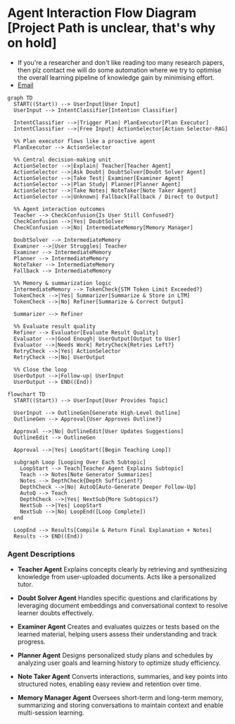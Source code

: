 # Agent Interaction Flow Diagram [Project Path is unclear, that's why on hold]
- If you're a researcher and don't like reading too many research papers, then plz contact me will do some automation where we try to optimise the overall learning pipeline of knowledge gain by minimising effort.
- [Email](mailto:officialritwik098@gmail.com)

```mermaid
graph TD
  START((Start)) --> UserInput[User Input]
  UserInput --> IntentClassifier[Intention Classifier]

  IntentClassifier -->|Trigger Plan| PlanExecutor[Plan Executor]
  IntentClassifier -->|Free Input| ActionSelector[Action Selector-RAG]

  %% Plan executor flows like a proactive agent
  PlanExecutor --> ActionSelector

  %% Central decision-making unit
  ActionSelector -->|Explain| Teacher[Teacher Agent]
  ActionSelector -->|Ask Doubt| DoubtSolver[Doubt Solver Agent]
  ActionSelector -->|Take Test| Examiner[Examiner Agent]
  ActionSelector -->|Plan Study| Planner[Planner Agent]
  ActionSelector -->|Take Notes| NoteTaker[Note Taker Agent]
  ActionSelector -->|Unknown| Fallback[Fallback / Direct to Output]

  %% Agent interaction outcomes
  Teacher --> CheckConfusion{Is User Still Confused?}
  CheckConfusion -->|Yes| DoubtSolver
  CheckConfusion -->|No| IntermediateMemory[Memory Manager]

  DoubtSolver --> IntermediateMemory
  Examiner -->|User Struggles| Teacher
  Examiner --> IntermediateMemory
  Planner --> IntermediateMemory
  NoteTaker --> IntermediateMemory
  Fallback --> IntermediateMemory

  %% Memory & summarization logic
  IntermediateMemory --> TokenCheck{STM Token Limit Exceeded?}
  TokenCheck -->|Yes| Summarizer[Summarize & Store in LTM]
  TokenCheck -->|No| Refiner[Summarize & Correct Output]

  Summarizer --> Refiner

  %% Evaluate result quality
  Refiner --> Evaluator[Evaluate Result Quality]
  Evaluator -->|Good Enough| UserOutput[Output to User]
  Evaluator -->|Needs Work| RetryCheck{Retries Left?}
  RetryCheck -->|Yes| ActionSelector
  RetryCheck -->|No| UserOutput

  %% Close the loop
  UserOutput -->|Follow-up| UserInput
  UserOutput --> END((End))
```

``` mermaid
flowchart TD
  START((Start)) --> UserInput[User Provides Topic]

  UserInput --> OutlineGen[Generate High‑Level Outline]
  OutlineGen --> Approval{User Approves Outline?}
  
  Approval -->|No| OutlineEdit[User Updates Suggestions]
  OutlineEdit --> OutlineGen
  
  Approval -->|Yes| LoopStart([Begin Teaching Loop])

  subgraph Loop [Looping Over Each Subtopic]
    LoopStart --> Teach[Teacher Agent Explains Subtopic]
    Teach --> Notes[Note Generator Summarizes]
    Notes --> DepthCheck{Depth Sufficient?}
    DepthCheck -->|No| AutoQ[Auto‑Generate Deeper Follow‑Up]
    AutoQ --> Teach
    DepthCheck -->|Yes| NextSub{More Subtopics?}
    NextSub -->|Yes| LoopStart
    NextSub -->|No| LoopEnd([Loop Complete])
  end

  LoopEnd --> Results[Compile & Return Final Explanation + Notes]
  Results --> END((End))
```

### Agent Descriptions

* **Teacher Agent**
  Explains concepts clearly by retrieving and synthesizing knowledge from user-uploaded documents. Acts like a personalized tutor.

* **Doubt Solver Agent**
  Handles specific questions and clarifications by leveraging document embeddings and conversational context to resolve learner doubts effectively.

* **Examiner Agent**
  Creates and evaluates quizzes or tests based on the learned material, helping users assess their understanding and track progress.

* **Planner Agent**
  Designs personalized study plans and schedules by analyzing user goals and learning history to optimize study efficiency.

* **Note Taker Agent**
  Converts interactions, summaries, and key points into structured notes, enabling easy review and retention over time.

* **Memory Manager Agent**
  Oversees short-term and long-term memory, summarizing and storing conversations to maintain context and enable multi-session learning.
